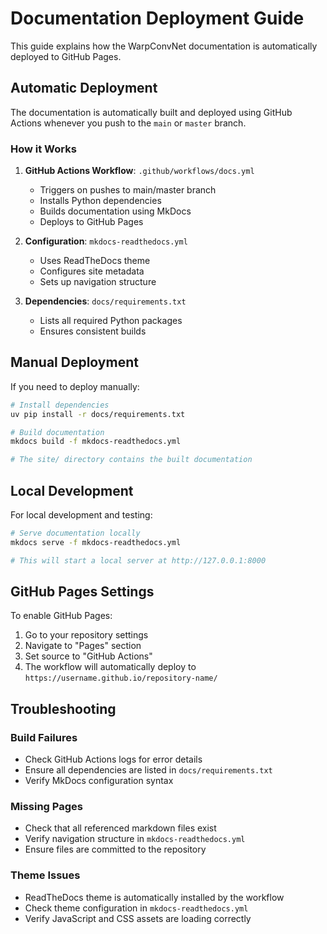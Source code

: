 # Documentation Deployment Guide

This guide explains how the WarpConvNet documentation is automatically deployed to GitHub Pages.

## Automatic Deployment

The documentation is automatically built and deployed using GitHub Actions whenever you push to the `main` or `master` branch.

### How it Works

1. **GitHub Actions Workflow**: `.github/workflows/docs.yml`
   - Triggers on pushes to main/master branch
   - Installs Python dependencies
   - Builds documentation using MkDocs
   - Deploys to GitHub Pages

2. **Configuration**: `mkdocs-readthedocs.yml`
   - Uses ReadTheDocs theme
   - Configures site metadata
   - Sets up navigation structure

3. **Dependencies**: `docs/requirements.txt`
   - Lists all required Python packages
   - Ensures consistent builds

## Manual Deployment

If you need to deploy manually:

```bash
# Install dependencies
uv pip install -r docs/requirements.txt

# Build documentation
mkdocs build -f mkdocs-readthedocs.yml

# The site/ directory contains the built documentation
```

## Local Development

For local development and testing:

```bash
# Serve documentation locally
mkdocs serve -f mkdocs-readthedocs.yml

# This will start a local server at http://127.0.0.1:8000
```

## GitHub Pages Settings

To enable GitHub Pages:

1. Go to your repository settings
2. Navigate to "Pages" section
3. Set source to "GitHub Actions"
4. The workflow will automatically deploy to `https://username.github.io/repository-name/`

## Troubleshooting

### Build Failures
- Check GitHub Actions logs for error details
- Ensure all dependencies are listed in `docs/requirements.txt`
- Verify MkDocs configuration syntax

### Missing Pages
- Check that all referenced markdown files exist
- Verify navigation structure in `mkdocs-readthedocs.yml`
- Ensure files are committed to the repository

### Theme Issues
- ReadTheDocs theme is automatically installed by the workflow
- Check theme configuration in `mkdocs-readthedocs.yml`
- Verify JavaScript and CSS assets are loading correctly 